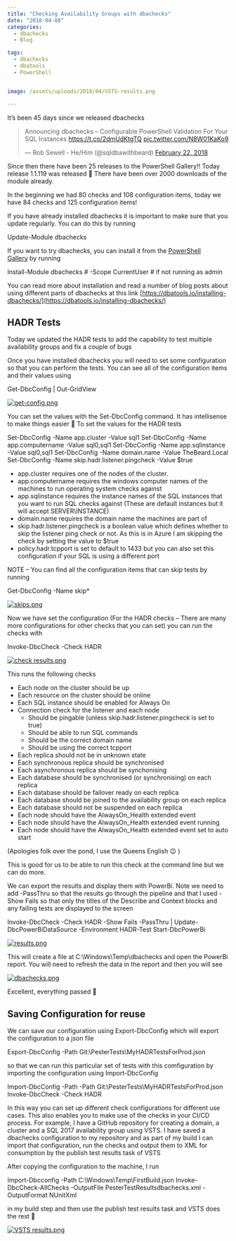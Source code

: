 ```yaml
---
title: "Checking Availability Groups with dbachecks"
date: "2018-04-08" 
categories:
  - dbachecks
  - Blog

tags:
  - dbachecks
  - dbatools
  - PowerShell


image: /assets/uploads/2018/04/VSTS-results.png

---
```

It’s been 45 days since we released dbachecks

<blockquote class="twitter-tweet"><p lang="en" dir="ltr">Announcing dbachecks – Configurable PowerShell Validation For Your SQL Instances <a href="https://t.co/2dmUdKtgTQ">https://t.co/2dmUdKtgTQ</a> <a href="https://t.co/N8W01KaKo9">pic.twitter.com/N8W01KaKo9</a></p>&mdash; Rob Sewell - He/Him (@sqldbawithbeard) <a href="https://twitter.com/sqldbawithbeard/status/966643862176493568?ref_src=twsrc%5Etfw">February 22, 2018</a></blockquote> <script async src="https://platform.twitter.com/widgets.js" charset="utf-8"></script>

Since then there have been 25 releases to the PowerShell Gallery!! Today release 1.1.119 was released 🙂 There have been over 2000 downloads of the module already.

In the beginning we had 80 checks and 108 configuration items, today we have 84 checks and 125 configuration items!

If you have already installed dbachecks it is important to make sure that you update regularly. You can do this by running

Update-Module dbachecks

If you want to try dbachecks, you can install it from the [PowerShell Gallery](https://www.powershellgallery.com/packages/dbachecks) by running

Install-Module dbachecks # -Scope CurrentUser # if not running as admin

You can read more about installation and read a number of blog posts about using different parts of dbachecks at this link [https://dbatools.io/installing-dbachecks/](https://dbatools.io/installing-dbachecks/)

HADR Tests
----------

Today we updated the HADR tests to add the capability to test multiple availability groups and fix a couple of bugs

Once you have installed dbachecks you will need to set some configuration so that you can perform the tests. You can see all of the configuration items and their values using

Get-DbcConfig | Out-GridView

[![get-config.png](/assets/uploads/2018/04/get-config.png)](/assets/uploads/2018/04/get-config.png)

You can set the values with the Set-DbcConfig command. It has intellisense to make things easier 🙂 To set the values for the HADR tests

Set-DbcConfig -Name app.cluster -Value sql1
Set-DbcConfig -Name app.computername -Value sql0,sql1
Set-DbcConfig -Name app.sqlinstance -Value sql0,sql1
Set-DbcConfig -Name domain.name -Value TheBeard.Local
Set-DbcConfig -Name skip.hadr.listener.pingcheck -Value $true

*   app.cluster requires one of the nodes of the cluster.
*   app.computername requires the windows computer names of the machines to run operating system checks against
*   app.sqlinstance requires the instance names of the SQL instances that you want to run SQL checks against (These are default instances but it will accept SERVER\\INSTANCE)
*   domain.name requires the domain name the machines are part of
*   skip.hadr.listener.pingcheck is a boolean value which defines whether to skip the listener ping check or not. As this is in Azure I am skipping the check by setting the value to $true
*   policy.hadr.tcpport is set to default to 1433 but you can also set this configuration if your SQL is using a different port

NOTE – You can find all the configuration items that can skip tests by running

Get-DbcConfig -Name skip*

[![skips.png](/assets/uploads/2018/04/skips.png)](/assets/uploads/2018/04/skips.png)

Now we have set the configuration (For the HADR checks – There are many more configurations for other checks that you can set) you can run the checks with

Invoke-DbcCheck -Check HADR

[![check results.png](/assets/uploads/2018/04/check-results.png)](/assets/uploads/2018/04/check-results.png)

This runs the following checks

*   Each node on the cluster should be up
*   Each resource on the cluster should be online
*   Each SQL instance should be enabled for Always On
*   Connection check for the listener and each node
    *   Should be pingable (unless skip.hadr.listener.pingcheck is set to true)
    *   Should be able to run SQL commands
    *   Should be the correct domain name
    *   Should be using the correct tcpport
*   Each replica should not be in unknown state
*   Each synchronous replica should be synchronised
*   Each asynchronous replica should be synchonising
*   Each database should be synchronised (or synchronising) on each replica
*   Each database should be failover ready on each replica
*   Each database should be joined to the availability group on each replica
*   Each database should not be suspended on each replica
*   Each node should have the AlwaysOn_Health extended event
*   Each node should have the AlwaysOn_Health extended event running
*   Each node should have the AlwaysOn_Health extended event set to auto start

(Apologies folk over the pond, I use the Queens English 😉 )

This is good for us to be able to run this check at the command line but we can do more.

We can export the results and display them with PowerBi. Note we need to add -PassThru so that the results go through the pipeline and that I used -Show Fails so that only the titles of the Describe and Context blocks and any failing tests are displayed to the screen

Invoke-DbcCheck -Check HADR -Show Fails -PassThru | Update-DbcPowerBiDataSource -Environment HADR-Test
Start-DbcPowerBi

[![results.png](/assets/uploads/2018/04/results.png)](/assets/uploads/2018/04/results.png)

This will create a file at C:\\Windows\\Temp\\dbachecks and open the PowerBi report. You will need to refresh the data in the report and then you will see

[![dbachecks.png](/assets/uploads/2018/04/dbachecks.png)](/assets/uploads/2018/04/dbachecks.png)

Excellent, everything passed 🙂

Saving Configuration for reuse
------------------------------

We can save our configuration using Export-DbcConfig which will export the configuration to a json file

Export-DbcConfig -Path Git:\\PesterTests\\MyHADRTestsForProd.json

so that we can run this particular set of tests with this comfiguration by importing the configuration using Import-DbcConfig

Import-DbcConfig -Path -Path Git:\\PesterTests\\MyHADRTestsForProd.json
Invoke-DbcCheck -Check HADR

In this way you can set up different check configurations for different use cases. This also enables you to make use of the checks in your CI/CD process. For example, I have a GitHub repository for creating a domain, a cluster and a SQL 2017 availability group using VSTS. I have saved a dbachecks configuration to my repository and as part of my build I can import that configuration, run the checks and output them to XML for consumption by the publish test results task of VSTS

After copying the configuration to the machine, I run

Import-Dbcconfig -Path C:\\Windows\\Temp\\FirstBuild.json
Invoke-DbcCheck-AllChecks -OutputFile PesterTestResultsdbachecks.xml -OutputFormat NUnitXml

in my build step and then use the publish test results task and VSTS does the rest 🙂

[![VSTS results.png](/assets/uploads/2018/04/VSTS-results.png)](/assets/uploads/2018/04/VSTS-results.png)








